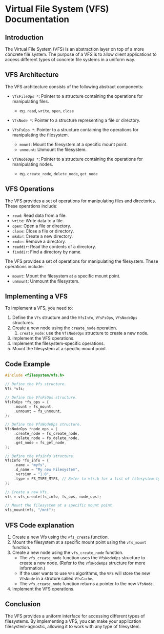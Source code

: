 # Virtual File System (VFS) Documentation

## Introduction

The Virtual File System (VFS) is an abstraction layer on top of a more concrete file system. The purpose of a VFS is to allow client applications to access different types of concrete file systems in a uniform way.

## VFS Architecture

The VFS architecture consists of the following abstract components:

- `VfsFileOps *`: Pointer to a structure containing the operations for manipulating files.
  - eg. `read`, `write`, `open`, `close`
- `VfsNode *`: Pointer to a structure representing a file or directory.
- `VfsFsOps *`: Pointer to a structure containing the operations for manipulating the filesystem.
  - `mount`: Mount the filesystem at a specific mount point.
  - `unmount`: Unmount the filesystem.

- `VfsNodeOps *`: Pointer to a structure containing the operations for manipulating nodes.
  - eg. `create_node`, `delete_node`, `get_node`

## VFS Operations

The VFS provides a set of operations for manipulating files and directories. These operations include:

- `read`: Read data from a file.
- `write`: Write data to a file.
- `open`: Open a file or directory.
- `close`: Close a file or directory.
- `mkdir`: Create a new directory.
- `rmdir`: Remove a directory.
- `readdir`: Read the contents of a directory.
- `finddir`: Find a directory by name.

The VFS provides a set of operations for manipulating the filesystem. These operations include:

- `mount`: Mount the filesystem at a specific mount point.
- `unmount`: Unmount the filesystem.

## Implementing a VFS

To implement a VFS, you need to:

1. Define the `Vfs` structure and the `VfsInfo`, `VfsFsOps`, `VfsNodeOps` structures.
2. Create a new node using the `create_node` operation.
   1. `create_node`: use the `VfsNodeOps` structure to create a new node.
3. Implement the VFS operations.
4. Implement the filesystem-specific operations.
5. Mount the filesystem at a specific mount point.

## Code Example

```c
#include <filesystem/vfs.h>

// Define the Vfs structure.
Vfs *vfs;

// Define the VfsFsOps structure.
VfsFsOps *fs_ops = {
    .mount = fs_mount,
    .unmount = fs_unmount,
};

// Define the VfsNodeOps structure.
VfsNodeOps *node_ops = {
    .create_node = fs_create_node,
    .delete_node = fs_delete_node,
    .get_node = fs_get_node,
};

// Define the VfsInfo structure.
VfsInfo *fs_info = {
    .name = "myfs",
    .d_name = "My new Filesystem",
    .version = "1.0",
    .type = FS_TYPE_MYFS, // Refer to vfs.h for a list of filesystem types.
};

// Create a new Vfs.
vfs = vfs_create(fs_info, fs_ops, node_ops);

// Mount the filesystem at a specific mount point.
vfs_mount(vfs, "/mnt");
```

## VFS Code explanation

1. Create a new Vfs using the `vfs_create` function.
2. Mount the filesystem at a specific mount point using the `vfs_mount` function.
3. Create a new node using the `vfs_create_node` function.
   - The `vfs_create_node` function uses the `VfsNodeOps` structure to create a new node. (Refer to the `VfsNodeOps` structure for more information.)
   - If the user wants to use `VFS` algorithms, the `VFS` will store the new `VfsNode` in a struture called `VfsCache`.
   - The `vfs_create_node` function returns a pointer to the new `VfsNode`.
4. Implement the VFS operations.

## Conclusion

The VFS provides a uniform interface for accessing different types of filesystems. By implementing a VFS, you can make your application filesystem-agnostic, allowing it to work with any type of filesystem.
